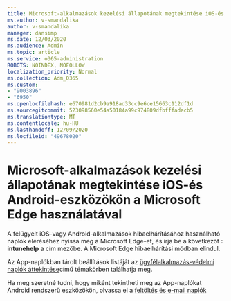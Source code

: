 ```yaml
---
title: Microsoft-alkalmazások kezelési állapotának megtekintése iOS-és Android-eszközökön a Microsoft Edge használatával
ms.author: v-smandalika
author: v-smandalika
manager: dansimp
ms.date: 12/03/2020
ms.audience: Admin
ms.topic: article
ms.service: o365-administration
ROBOTS: NOINDEX, NOFOLLOW
localization_priority: Normal
ms.collection: Adm_O365
ms.custom:
- "9003896"
- "6950"
ms.openlocfilehash: e670981d2cb9a918ad33cc9e6ce15663c112df1d
ms.sourcegitcommit: 523098560e54a50184a99c974809dfbfffadacb5
ms.translationtype: MT
ms.contentlocale: hu-HU
ms.lasthandoff: 12/09/2020
ms.locfileid: "49678020"
---
```

# <a name="view-the-management-status-of-microsoft-apps-by-using-microsoft-edge-for-ios-or-android-devices"></a>Microsoft-alkalmazások kezelési állapotának megtekintése iOS-és Android-eszközökön a Microsoft Edge használatával

A felügyelt iOS-vagy Android-alkalmazások hibaelhárításához használható naplók eléréséhez nyissa meg a Microsoft Edge-et, és írja be a következőt **: intunehelp** a cím mezőbe. A Microsoft Edge hibaelhárítási módban elindul.

Az App-naplókban tárolt beállítások listáját az [ügyfélalkalmazás-védelmi naplók áttekintése](https://docs.microsoft.com/mem/intune/apps/app-protection-policy-settings-log)című témakörben találhatja meg.

Ha meg szeretné tudni, hogy miként tekintheti meg az App-naplókat Android rendszerű eszközökön, olvassa el a [feltöltés és e-mail naplók](https://docs.microsoft.com/mem/intune/user-help/send-logs-to-your-it-admin-by-email-android)